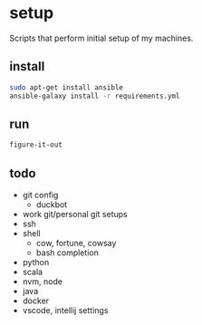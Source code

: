 # setup

Scripts that perform initial setup of my machines.

## install

```sh
sudo apt-get install ansible
ansible-galaxy install -r requirements.yml
```

## run
```sh
figure-it-out
```


## todo
* git config
  * duckbot
* work git/personal git setups
* ssh
* shell
  * cow, fortune, cowsay
  * bash completion
* python
* scala
* nvm, node
* java
* docker
* vscode, intellij settings
